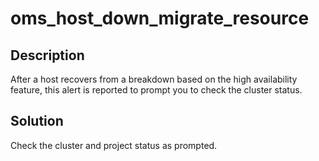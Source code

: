 # oms_host_down_migrate_resource

## Description

After a host recovers from a breakdown based on the high availability feature, this alert is reported to prompt you to check the cluster status.

## Solution

Check the cluster and project status as prompted.
